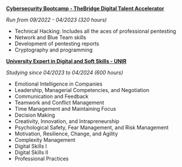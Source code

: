 [**Cybersecurity Bootcamp - TheBridge Digital Talent Accelerator**](https://thebridge.tech/bootcamps/ciberseguridad)

*Run from 09/2022 - 04/2023 (320 hours)*

- Technical Hacking: Includes all the aces of professional pentesting
- Network and Blue Team skills
- Development of pentesting reports
- Cryptography and programming

[**University Expert in Digital and Soft Skills - UNIR**](https://www.unir.net/)

*Studying since 04/2023 to 04/2024 (600 hours)*

- Emotional Intelligence in Companies
- Leadership, Managerial Competencies, and Negotiation
- Communication and Feedback
- Teamwork and Conflict Management
- Time Management and Maintaining Focus
- Decision Making
- Creativity, Innovation, and Intrapreneurship
- Psychological Safety, Fear Management, and Risk Management
- Motivation, Resilience, Change, and Agility
- Complexity Management
- Digital Skills I
- Digital Skills II
- Professional Practices
